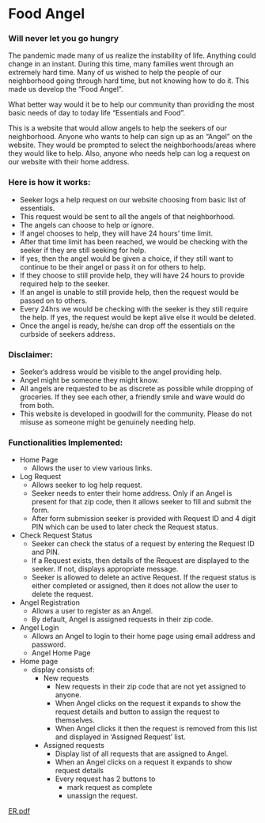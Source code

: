 # Food Angel
### Will never let you go hungry


The pandemic made many of us realize the instability of life. Anything could change in an instant. During this time, many families went through an extremely hard time. Many of us wished to help the people of our neighborhood going through hard time, but not knowing how to do it. This made us develop the “Food Angel”.

What better way would it be to help our community than providing the most basic needs of day to today life “Essentials and Food”.

This is a website that would allow angels to help the seekers of our neighborhood. Anyone who wants to help can sign up as an “Angel” on the website. They would be prompted to select the neighborhoods/areas where they would like to help. Also, anyone who needs help can log a request on our website with their home address.

### Here is how it works: 
-	Seeker logs a help request on our website choosing from basic list of essentials.
-	This request would be sent to all the angels of that neighborhood.
-	The angels can choose to help or ignore. 
-	If angel chooses to help, they will have 24 hours’ time limit. 
-	After that time limit has been reached, we would be checking with the seeker if they are still seeking for help.
-	If yes, then the angel would be given a choice, if they still want to continue to be their angel or pass it on for others to help. 
-	If they choose to still provide help, they will have 24 hours to provide required help to the seeker.
-	If an angel is unable to still provide help, then the request would be passed on to others.
-	Every 24hrs we would be checking with the seeker is they still require the help. If yes, the request would be kept alive else it would be deleted.
-	Once the angel is ready, he/she can drop off the essentials on the curbside of seekers address.

### Disclaimer:
-	Seeker’s address would be visible to the angel providing help.
-	Angel might be someone they might know.
-	All angels are requested to be as discrete as possible while dropping of groceries. If they see each other, a friendly smile and wave would do from both. 
-	This website is developed in goodwill for the community. Please do not misuse as someone might be genuinely needing help.

### Functionalities Implemented:
-	Home Page
    - Allows the user to view various links.
-	Log Request
    -	Allows seeker to log help request.
    -	Seeker needs to enter their home address. Only if an Angel is present for that zip code, then it allows seeker to fill and submit the form.
    -	After form submission seeker is provided with Request ID and 4 digit PIN which can be used to later check the Request status.
-	Check Request Status 
    -	Seeker can check the status of a request by entering the Request ID and PIN. 
    -	If a Request exists, then details of the Request are displayed to the seeker. If not, displays appropriate message.
    -	Seeker is allowed to delete an active Request. If the request status is either completed or assigned, then it does not allow the user to delete the request.
-	Angel Registration
    -	Allows a user to register as an Angel.
    -	By default, Angel is assigned requests in their zip code.
-	Angel Login
    -	Allows an Angel to login to their home page using email address and password.
    -	Angel Home Page
-	Home page 
    - display consists of:
        -	New requests
            -	New requests in their zip code that are not yet assigned to anyone.
            -	When Angel clicks on the request it expands to show the request details and button to assign the request to themselves.
            -	When Angel clicks it then the request is removed from this list and displayed in ‘Assigned Request’ list.
        -	Assigned requests
            -	Display list of all requests that are assigned to Angel.
            -	When an Angel clicks on a request it expands to show request details
            -	Every request has 2 buttons to 
                -	mark request as complete
                -	unassign the request.

[ER.pdf](https://github.com/ashwini-neelgund/FoodAngel/files/6709912/ER.pdf)



